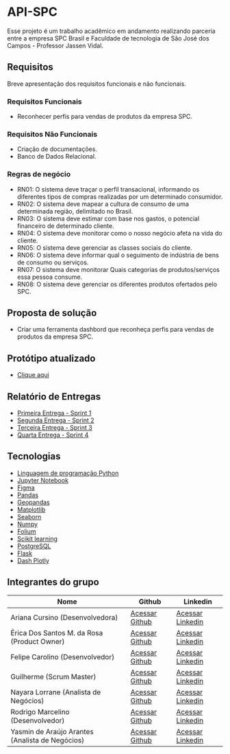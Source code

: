# API-SPC

Esse projeto é um trabalho acadêmico em andamento realizando parceria entre a empresa SPC Brasil e Faculdade de tecnologia de São José dos Campos - Professor Jassen Vidal.

## Requisitos
Breve apresentação dos requisitos funcionais e não funcionais.

### Requisitos Funcionais
- Reconhecer perfis para vendas de produtos da empresa SPC.

### Requisitos Não Funcionais
- Criação de documentações.
- Banco de Dados Relacional.

### Regras de negócio
- RN01: O sistema deve traçar o perfil transacional, informando os diferentes tipos de compras realizadas por um determinado consumidor.
- RN02: O sistema deve mapear a cultura de consumo de uma determinada região, delimitado no Brasil.
- RN03: O sistema deve estimar com base nos gastos, o potencial financeiro de determinado cliente.
- RN04: O sistema deve monitorar como o nosso negócio afeta na vida do cliente.
- RN05: O sistema deve gerenciar as classes sociais do cliente.
- RN06: O sistema deve informar qual o seguimento de indústria de bens de consumo ou serviços.
- RN07: O sistema deve monitorar Quais categorias de produtos/serviços essa pessoa consume.
- RN08: O sistema deve gerenciar os diferentes produtos ofertados pelo SPC.

## Proposta de solução
- Criar uma ferramenta dashbord que reconheça perfis para vendas de produtos da empresa SPC.

## Protótipo atualizado
- [Clique aqui](https://www.figma.com/proto/FT6VW1l8mL6e9nLJG4E75F/prot%C3%B3tipo?node-id=3%3A1&viewport=210%2C421%2C0.6265624761581421&scaling=contain&page-id=0%3A1)

## Relatório de Entregas
- [Primeira Entrega - Sprint 1](https://github.com/EricaSantos2109/API-SPC/blob/main/relatorios-sprint/sprint1.md)
- [Segunda Entrega - Sprint 2](https://github.com)
- [Terceira Entrega - Sprint 3](https://github.com)
- [Quarta Entrega - Sprint 4](https://github.com)

## Tecnologias
- [Linguagem de programação Python](https://www.python.org/)
- [Jupyter Notebook](https://jupyter.org/)
- [Figma](https://www.figma.com/)
- [Pandas](https://pandas.pydata.org/)
- [Geopandas](https://geopandas.org/)
- [Matplotlib](https://matplotlib.org/)
- [Seaborn](https://seaborn.pydata.org/)
- [Numpy](https://numpy.org/) 
- [Folium](https://python-visualization.github.io/folium/)
- [Scikit learning](https://scikit-learn.org/stable/)
- [PostgreSQL](https://www.postgresql.org/)
- [Flask](https://flask.palletsprojects.com/en/1.1.x/)
- [Dash Plotly](https://flask.palletsprojects.com/en/1.1.x/)

## Integrantes do grupo

| Nome | Github | Linkedin |
|--|--|--|
| Ariana Cursino (Desenvolvedora)| [Acessar Github](https://github.com/arcursino) | [Acessar Linkedin](https://www.linkedin.com/in/arcursino/) |
|Érica Dos Santos M. da Rosa (Product Owner)|[Acessar Github](https://github.com/EricaSantos2109)|[Acessar Linkedin](https://www.linkedin.com/in/%C3%A9rica-santos-2ab73516b/)|
|Felipe Carolino (Desenvolvedor)|[Acessar Github](https://github.com/felipecarolino) |[Acessar Linkedin](https://www.linkedin.com)
|Guilherme (Scrum Master)|[Acessar Github](https://github.com/guilhermemigliano) |[Acessar Linkedin](https://www.linkedin.com/in/guilhermemigliano/)
|Nayara Lorrane (Analista de Negócios)|[Acessar Github](https://github.com/nayaralorrane) |[Acessar Linkedin](https://www.linkedin.com/in/nayara-lorrane-765400157/)|
|Rodrigo Marcelino (Desenvolvedor) |[Acessar Github](https://github.com/RodrigoMarcelin) |[Acessar Linkedin](https://www.linkedin.com/in/rodrigo-marcelino-a5578ab8/)|
|Yasmin de Araújo Arantes (Analista de Negócios)|[Acessar Github](https://github.com) |[Acessar Linkedin](https://www.linkedin.com/in/yasmin-de-ara%C3%BAjo-arantes-52600215b/)|

